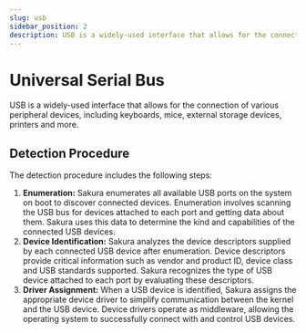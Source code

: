 ```yaml
---
slug: usb
sidebar_position: 2
description: USB is a widely-used interface that allows for the connection of various peripheral devices, including keyboards, mice, external storage devices, printers and more.
---
```


# Universal Serial Bus

USB is a widely-used interface that allows for the connection of various peripheral devices, including keyboards, mice, external storage devices, printers and more.

## Detection Procedure

The detection procedure includes the following steps:

1. **Enumeration:** Sakura enumerates all available USB ports on the system on boot to discover connected devices. Enumeration involves scanning the USB bus for devices attached to each port and getting data about them. Sakura uses this data to determine the kind and capabilities of the connected USB devices.
2. **Device Identification:** Sakura analyzes the device descriptors supplied by each connected USB device after enumeration. Device descriptors provide critical information such as vendor and product ID, device class and USB standards supported. Sakura recognizes the type of USB device attached to each port by evaluating these descriptors.
3. **Driver Assignment:** When a USB device is identified, Sakura assigns the appropriate device driver to simplify communication between the kernel and the USB device. Device drivers operate as middleware, allowing the operating system to successfully connect with and control USB devices.
